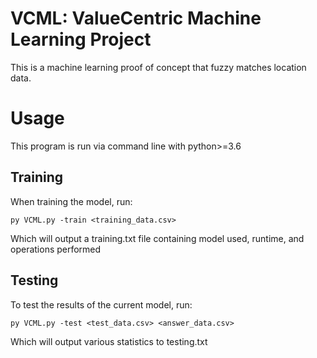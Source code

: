 # VCML: ValueCentric Machine Learning Project

This is a machine learning proof of concept that fuzzy matches location data.

# Usage

This program is run via command line with python>=3.6

## Training

When training the model, run:

	py VCML.py -train <training_data.csv>

Which will output a training.txt file containing model used, runtime, and operations performed

## Testing

To test the results of the current model, run:
	
	py VCML.py -test <test_data.csv> <answer_data.csv>

Which will output various statistics to testing.txt
